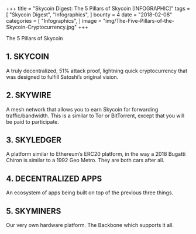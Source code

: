+++
title = "Skycoin Digest: The 5 Pillars of Skycoin [INFOGRAPHIC]"
tags = [
    "Skycoin Digest",
    "Infographics",
]
bounty = 4
date = "2018-02-08"
categories = [
    "Infographics",
]
image = "img/The-Five-Pillars-of-the-Skycoin-Cryptocurrency.jpg"
+++


The 5 Pillars of Skycoin

## __1. SKYCOIN__

A truly decentralized, 51% attack proof, lightning quick cryptocurrency that was designed to fulfill Satoshi’s original vision.

## __2. SKYWIRE__

A mesh network that allows you to earn Skycoin for forwarding traffic/bandwidth. This is a similar to Tor or BitTorrent, except that you will be paid to participate.

## __3. SKYLEDGER__

A platform similar to Ethereum’s ERC20 platform, in the way a 2018 Bugatti Chiron is similar to a 1992 Geo Metro. They are both cars after all.

## __4. DECENTRALIZED APPS__

An ecosystem of apps being built on top of the previous three things.

## __5. SKYMINERS__
Our very own hardware platform. The Backbone which supports it all.
